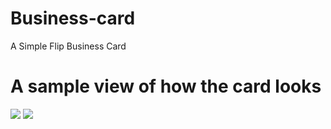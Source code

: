 # Business-card
A Simple Flip Business Card<br>
<h1>A sample view of how the card looks</h1>
<img src="https://github.com/Mr-ICON7/Business-card/assets/130206974/5574de3e-e11a-4470-9b7e-821f2a4bc202" />
<img src="https://github.com/Mr-ICON7/Business-card/assets/130206974/b2c32603-b3bf-4e61-89a7-15f398d1c08e" />



